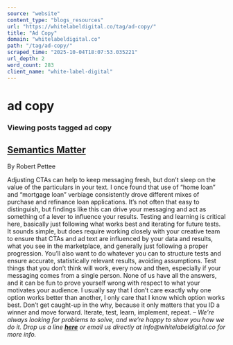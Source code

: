 ```yaml
---
source: "website"
content_type: "blogs_resources"
url: "https://whitelabeldigital.co/tag/ad-copy/"
title: "Ad Copy"
domain: "whitelabeldigital.co"
path: "/tag/ad-copy/"
scraped_time: "2025-10-04T18:07:53.035221"
url_depth: 2
word_count: 283
client_name: "white-label-digital"
---
```


# ad copy

### Viewing posts tagged ad copy

## [Semantics Matter](https://whitelabeldigital.co/semantics-matter/)

By Robert Pettee

Adjusting CTAs can help to keep messaging fresh, but don’t sleep on the value of the particulars in your text. I once found that use of “home loan” and “mortgage loan” verbiage consistently drove different mixes of purchase and refinance loan applications. It’s not often that easy to distinguish, but findings like this can drive your messaging and act as something of a lever to influence your results. Testing and learning is critical here, basically just following what works best and iterating for future tests. It sounds simple, but does require working closely with your creative team to ensure that CTAs and ad text are influenced by your data and results, what you see in the marketplace, and generally just following a proper progression. You’ll also want to do whatever you can to structure tests and ensure accurate, statistically relevant results, avoiding assumptions. Test things that you don’t think will work, every now and then, especially if your messaging comes from a single person. None of us have all the answers, and it can be fun to prove yourself wrong with respect to what your motivates your audience. I usually say that I don’t care exactly why one option works better than another, I only care that I know which option works best. Don’t get caught-up in the why, because it only matters that you ID a winner and move forward. Iterate, test, learn, implement, repeat. – _We’re always looking for problems to solve, and we’re happy to show you how we do it. Drop us a line [**here**](https://whitelabeldigital.co/contact/) or email us directly at _info@whitelabeldigital.co_ for more info._